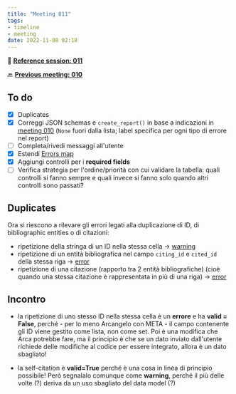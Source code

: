 ```yaml
---
title: "Meeting 011"
tags:
- timeline
- meeting
date: 2022-11-08 02:18
---
```

<span 
		class="ob-timelines"
		data-date="2022-11-08-00">
</span>
📑 [**Reference session: 011**](notes/sessions/session%20011.md)

🔙 [**Previous meeting: 010**](notes/meetings/meeting%20010.md)

## **To do**
* [x] Duplicates
* [x] Correggi JSON schemas e `create_report()` in base a indicazioni in [meeting 010](notes/meetings/meeting%20010.md) (`None` fuori dalla lista;  label specifica per ogni tipo di errore nel report)
* [ ] Completa/rivedi messaggi all'utente
* [x] Estendi [Errors map](notes/Errors%20map.md)
* [x] Aggiungi controlli per i **required fields**
* [ ] Verifica strategia per l'ordine/priorità con cui validare la tabella: quali controlli si fanno sempre e quali invece si fanno solo quando altri controlli sono passati?

## Duplicates
Ora si riescono a rilevare gli errori legati alla duplicazione di ID, di bibliographic entities o di citazioni:
- ripetizione della stringa di un ID nella stessa cella → <u>warning</u>
- ripetizione di un entità bibliografica nel campo `citing_id` e `cited_id` della stessa riga  → <u>error</u>
- ripetizione di una citazione (rapporto tra 2 entità bibliografiche) (cioè quando una stessa citazione è rappresentata in più di una riga) → <u>error</u>



## Incontro

* la ripetizione di uno stesso ID nella stessa cella è un **errore** e ha **valid = False**, perché - per lo meno Arcangelo con META - il campo contenente gli ID viene gestito come lista, non come set. Poi è una modifica che Arca potrebbe fare, ma il principio è che se un dato inviato dall'utente richiede delle modifiche al codice per essere integrato, allora è un dato sbagliato!

* la self-citation è **valid=True** perché è una cosa in linea di principio possibile! Però segnalalo comunque come **warning**, perché il più delle volte (?) deriva da un uso sbagliato del data model (?) 
